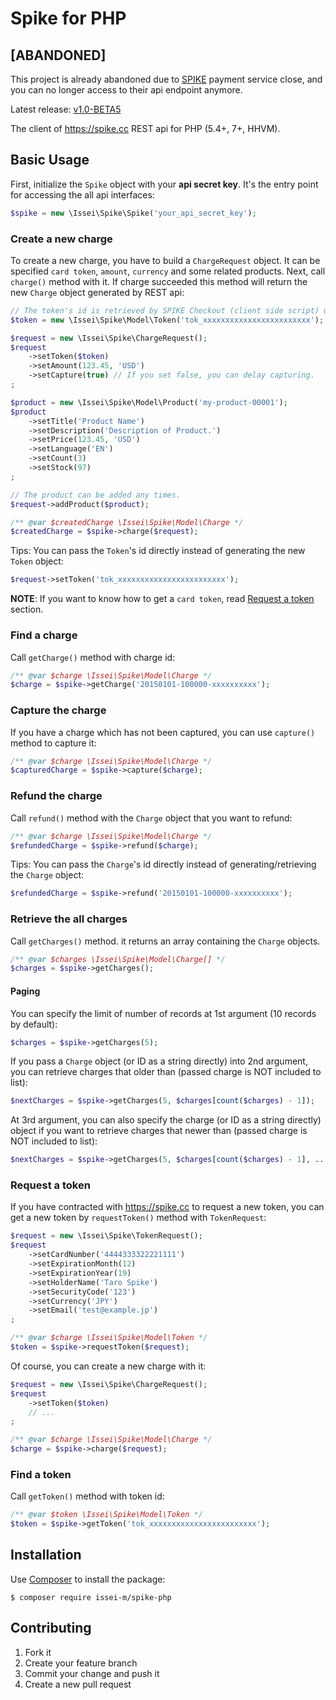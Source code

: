 Spike for PHP
=============

\[ABANDONED\]
-------------

This project is already abandoned due to [SPIKE](https://spike.cc) payment service close, and you can no longer access to their api endpoint anymore.

Latest release: [v1.0-BETA5](https://packagist.org/packages/issei-m/spike-php#v1.0-BETA5)

The client of https://spike.cc REST api for PHP (5.4+, 7+, HHVM).

Basic Usage
-----------

First, initialize the `Spike` object with your **api secret key**. It's the entry point for accessing the all api interfaces:

```php
$spike = new \Issei\Spike\Spike('your_api_secret_key');
```

### Create a new charge

To create a new charge, you have to build a `ChargeRequest` object. It can be specified `card token`, `amount`, `currency` and some related products. Next, call `charge()` method with it. If charge succeeded this method will return the new `Charge` object generated by REST api:

```php
// The token's id is retrieved by SPIKE Checkout (client side script) usually.
$token = new \Issei\Spike\Model\Token('tok_xxxxxxxxxxxxxxxxxxxxxxxx');

$request = new \Issei\Spike\ChargeRequest();
$request
    ->setToken($token)
    ->setAmount(123.45, 'USD')
    ->setCapture(true) // If you set false, you can delay capturing.
;

$product = new \Issei\Spike\Model\Product('my-product-00001');
$product
    ->setTitle('Product Name')
    ->setDescription('Description of Product.')
    ->setPrice(123.45, 'USD')
    ->setLanguage('EN')
    ->setCount(3)
    ->setStock(97)
;

// The product can be added any times.
$request->addProduct($product);

/** @var $createdCharge \Issei\Spike\Model\Charge */
$createdCharge = $spike->charge($request);
```

Tips: You can pass the `Token`'s id directly instead of generating the new `Token` object:

```php
$request->setToken('tok_xxxxxxxxxxxxxxxxxxxxxxxx');
```

**NOTE**: If you want to know how to get a `card token`, read [Request a token](#request-a-token) section.

### Find a charge

Call `getCharge()` method with charge id:

```php
/** @var $charge \Issei\Spike\Model\Charge */
$charge = $spike->getCharge('20150101-100000-xxxxxxxxxx');
```

### Capture the charge

If you have a charge which has not been captured, you can use `capture()` method to capture it:

```php
/** @var $charge \Issei\Spike\Model\Charge */
$capturedCharge = $spike->capture($charge);
```

### Refund the charge

Call `refund()` method with the `Charge` object that you want to refund:

```php
/** @var $charge \Issei\Spike\Model\Charge */
$refundedCharge = $spike->refund($charge);
```

Tips: You can pass the `Charge`'s id directly instead of generating/retrieving the `Charge` object:

```php
$refundedCharge = $spike->refund('20150101-100000-xxxxxxxxxx');
```

### Retrieve the all charges

Call `getCharges()` method. it returns an array containing the `Charge` objects.

```php
/** @var $charges \Issei\Spike\Model\Charge[] */
$charges = $spike->getCharges();
```

#### Paging

You can specify the limit of number of records at 1st argument (10 records by default):

```php
$charges = $spike->getCharges(5);
```

If you pass a `Charge` object (or ID as a string directly) into 2nd argument, you can retrieve charges that older than (passed charge is NOT included to list):

```php
$nextCharges = $spike->getCharges(5, $charges[count($charges) - 1]);
```

At 3rd argument, you can also specify the charge (or ID as a string directly) object if you want to retrieve charges that newer than (passed charge is NOT included to list):

```php
$nextCharges = $spike->getCharges(5, $charges[count($charges) - 1], ...);
```

### Request a token

If you have contracted with https://spike.cc to request a new token, you can get a new token by `requestToken()` method with `TokenRequest`:

```php
$request = new \Issei\Spike\TokenRequest();
$request
    ->setCardNumber('4444333322221111')
    ->setExpirationMonth(12)
    ->setExpirationYear(19)
    ->setHolderName('Taro Spike')
    ->setSecurityCode('123')
    ->setCurrency('JPY')
    ->setEmail('test@example.jp')
;

/** @var $charge \Issei\Spike\Model\Token */
$token = $spike->requestToken($request);
```

Of course, you can create a new charge with it:

```php
$request = new \Issei\Spike\ChargeRequest();
$request
    ->setToken($token)
    // ...
;

/** @var $charge \Issei\Spike\Model\Charge */
$charge = $spike->charge($request);
```

### Find a token

Call `getToken()` method with token id:

```php
/** @var $token \Issei\Spike\Model\Token */
$token = $spike->getToken('tok_xxxxxxxxxxxxxxxxxxxxxxxx');
```

Installation
------------

Use [Composer] to install the package:

```
$ composer require issei-m/spike-php
```

Contributing
------------

1. Fork it
2. Create your feature branch
3. Commit your change and push it
4. Create a new pull request

[SPIKE Checkout]: https://spike.cc/dashboard/developer/docs/references#a1
[Composer]: https://getcomposer.org
